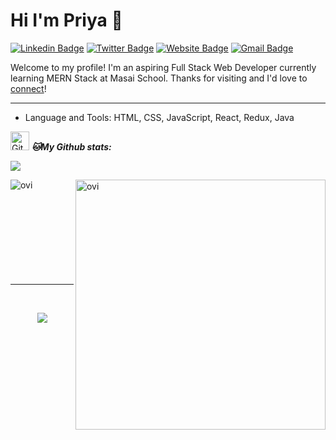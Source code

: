 # Hi I'm Priya 👋

[![Linkedin Badge](https://img.shields.io/badge/-07--priya--varshney-blue?style=flat&logo=Linkedin&logoColor=white&link=https://www.linkedin.com/in/07-priya-varshney/)](https://www.linkedin.com/in/07-priya-varshney/)
[![Twitter Badge](https://img.shields.io/badge/-%40PriyaVa22310248-1ca0f1?style=flat&labelColor=1ca0f1&logo=twitter&logoColor=white&link=https://twitter.com/PriyaVa22310248)](https://twitter.com/PriyaVa22310248)
[![Website Badge](https://img.shields.io/badge/-priya--varshney-47CCCC?style=flat&logo=Google-Chrome&logoColor=white&link=https://priya-varshney-portfolio.vercel.app/)](https://priya-varshney-portfolio.vercel.app/)
[![Gmail Badge](https://img.shields.io/badge/-priyavarshney070497-c14438?style=flat&logo=Gmail&logoColor=white&link=mailto:priyavarshney070497@gmail.com)](mailto:priyavarshney070497@gmail.com)

Welcome to my profile! I'm an aspiring Full Stack Web Developer currently learning MERN Stack at Masai School. Thanks for visiting and I'd love to [connect](https://www.linkedin.com/in/07-priya-varshney/)!

<hr/>

-  Language and Tools: HTML, CSS, JavaScript, React, Redux, Java


<!---
priyaa74/priyaa74 is a ✨ special ✨ repository because its `README.md` (this file) appears on your GitHub profile.
You can click the Preview link to take a look at your changes.
--->



<p>
<img src="https://media.giphy.com/media/W5eoZHPpUx9sapR0eu/giphy.gif" width="30px" alt="Git"/>&nbsp;<i><b>🐱My Github stats:</b></i> 
<p/>

<p align="left" >
<img src="https://github-readme-streak-stats.herokuapp.com/?user=priyaa74&theme=chartreuse-dark"  />
</p>
<p>
<a href="https://github.com/priyaa74"><span>
<img align="left" src="https://github-readme-stats.vercel.app/api/top-langs?username=priyaa74&show_icons=true&locale=en&layout=compact&theme=chartreuse-dark" alt="ovi"/>
<img align="right" src="https://github-readme-stats.vercel.app/api?username=priyaa74&show_icons=true&locale=en&theme=chartreuse-dark" alt="ovi" width="400px"/>
</span></a>
</p>

<br/><br/><br/><br/><br/><br/><br/><br/><br/>

<hr clear="both">
 <br/>

<p  align="center">
<a href="https://github.com/priyaa74">
<img src="https://github-profile-summary-cards.vercel.app/api/cards/profile-details?username=priyaa74&theme=radical" />
</a> </p>
<p align="center" ><img src="https://github-profile-trophy.vercel.app/?username=priyaa74&theme=vue" alt=""/> </p>
</p>

